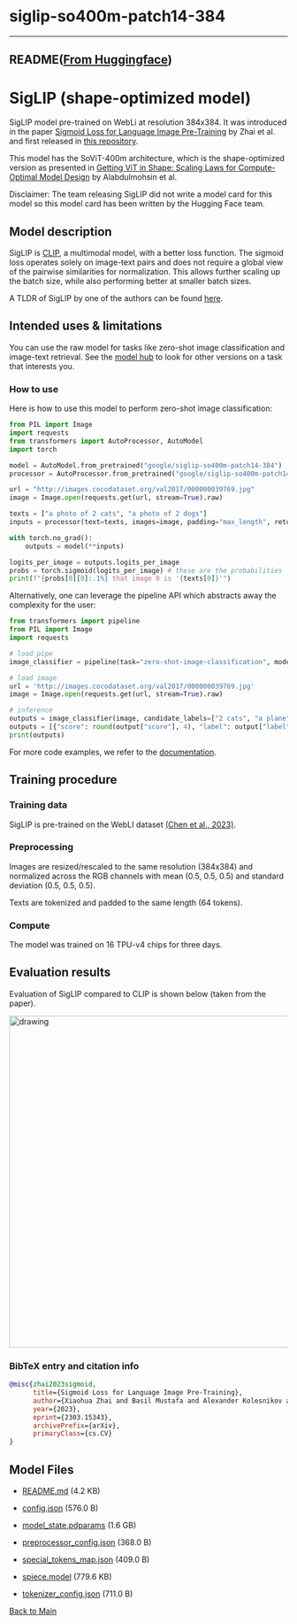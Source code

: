
# siglip-so400m-patch14-384
---


## README([From Huggingface](https://huggingface.co/google/siglip-so400m-patch14-384))



# SigLIP (shape-optimized model) 

SigLIP model pre-trained on WebLi at resolution 384x384. It was introduced in the paper [Sigmoid Loss for Language Image Pre-Training](https://arxiv.org/abs/2303.15343) by Zhai et al. and first released in [this repository](https://github.com/google-research/big_vision).

This model has the SoViT-400m architecture, which is the shape-optimized version as presented in [Getting ViT in Shape: Scaling Laws for Compute-Optimal Model Design](https://arxiv.org/abs/2305.13035) by Alabdulmohsin et al.

Disclaimer: The team releasing SigLIP did not write a model card for this model so this model card has been written by the Hugging Face team.

## Model description

SigLIP is [CLIP](https://huggingface.co/docs/transformers/model_doc/clip), a multimodal model, with a better loss function. The sigmoid loss operates solely on image-text pairs and does not require a global view of the pairwise similarities for normalization. This allows further scaling up the batch size, while also performing better at smaller batch sizes.

A TLDR of SigLIP by one of the authors can be found [here](https://twitter.com/giffmana/status/1692641733459267713).

## Intended uses & limitations

You can use the raw model for tasks like zero-shot image classification and image-text retrieval. See the [model hub](https://huggingface.co/models?search=google/siglip) to look for
other versions on a task that interests you.

### How to use

Here is how to use this model to perform zero-shot image classification:

```python
from PIL import Image
import requests
from transformers import AutoProcessor, AutoModel
import torch

model = AutoModel.from_pretrained("google/siglip-so400m-patch14-384")
processor = AutoProcessor.from_pretrained("google/siglip-so400m-patch14-384")

url = "http://images.cocodataset.org/val2017/000000039769.jpg"
image = Image.open(requests.get(url, stream=True).raw)

texts = ["a photo of 2 cats", "a photo of 2 dogs"]
inputs = processor(text=texts, images=image, padding="max_length", return_tensors="pt")

with torch.no_grad():
    outputs = model(**inputs)

logits_per_image = outputs.logits_per_image
probs = torch.sigmoid(logits_per_image) # these are the probabilities
print(f"{probs[0][0]:.1%} that image 0 is '{texts[0]}'")
```

Alternatively, one can leverage the pipeline API which abstracts away the complexity for the user:

```python
from transformers import pipeline
from PIL import Image
import requests

# load pipe
image_classifier = pipeline(task="zero-shot-image-classification", model="google/siglip-so400m-patch14-384")

# load image
url = 'http://images.cocodataset.org/val2017/000000039769.jpg'
image = Image.open(requests.get(url, stream=True).raw)

# inference
outputs = image_classifier(image, candidate_labels=["2 cats", "a plane", "a remote"])
outputs = [{"score": round(output["score"], 4), "label": output["label"] } for output in outputs]
print(outputs)
```
For more code examples, we refer to the [documentation](https://huggingface.co/transformers/main/model_doc/siglip.html#).

## Training procedure

### Training data

SigLIP is pre-trained on the WebLI dataset [(Chen et al., 2023)](https://arxiv.org/abs/2209.06794).

### Preprocessing

Images are resized/rescaled to the same resolution (384x384) and normalized across the RGB channels with mean (0.5, 0.5, 0.5) and standard deviation (0.5, 0.5, 0.5).

Texts are tokenized and padded to the same length (64 tokens).

### Compute

The model was trained on 16 TPU-v4 chips for three days.

## Evaluation results

Evaluation of SigLIP compared to CLIP is shown below (taken from the paper).

<img src="https://huggingface.co/datasets/huggingface/documentation-images/resolve/main/transformers/model_doc/siglip_table.jpeg"
alt="drawing" width="600"/>

### BibTeX entry and citation info

```bibtex
@misc{zhai2023sigmoid,
      title={Sigmoid Loss for Language Image Pre-Training}, 
      author={Xiaohua Zhai and Basil Mustafa and Alexander Kolesnikov and Lucas Beyer},
      year={2023},
      eprint={2303.15343},
      archivePrefix={arXiv},
      primaryClass={cs.CV}
}
```



## Model Files

- [README.md](https://paddlenlp.bj.bcebos.com/models/community/google/siglip-so400m-patch14-384/README.md) (4.2 KB)

- [config.json](https://paddlenlp.bj.bcebos.com/models/community/google/siglip-so400m-patch14-384/config.json) (576.0 B)

- [model_state.pdparams](https://paddlenlp.bj.bcebos.com/models/community/google/siglip-so400m-patch14-384/model_state.pdparams) (1.6 GB)

- [preprocessor_config.json](https://paddlenlp.bj.bcebos.com/models/community/google/siglip-so400m-patch14-384/preprocessor_config.json) (368.0 B)

- [special_tokens_map.json](https://paddlenlp.bj.bcebos.com/models/community/google/siglip-so400m-patch14-384/special_tokens_map.json) (409.0 B)

- [spiece.model](https://paddlenlp.bj.bcebos.com/models/community/google/siglip-so400m-patch14-384/spiece.model) (779.6 KB)

- [tokenizer_config.json](https://paddlenlp.bj.bcebos.com/models/community/google/siglip-so400m-patch14-384/tokenizer_config.json) (711.0 B)


[Back to Main](../../)